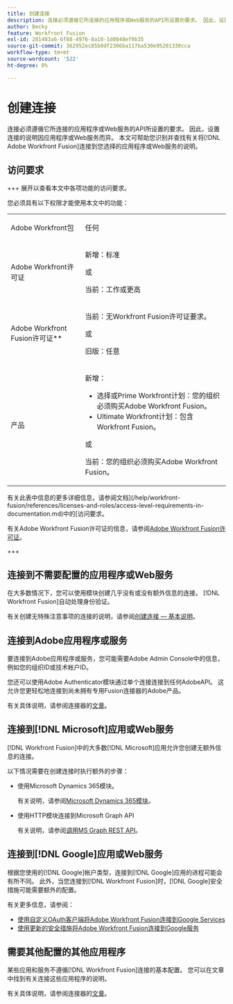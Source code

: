 ```yaml
---
title: 创建连接
description: 连接必须遵循它所连接的应用程序或Web服务的API所设置的要求。 因此，设置连接的说明因应用程序或Web服务而异。 本文可帮助您识别并查找有关将 [!DNL Adobe Workfront Fusion] 连接到您选择的应用程序或Web服务的说明。
author: Becky
feature: Workfront Fusion
exl-id: 281403a6-6f88-4976-8a10-1d0848ef9b35
source-git-commit: 362952ec85b0df2306ba117ba530e95201330cca
workflow-type: tm+mt
source-wordcount: '522'
ht-degree: 0%

---
```


# 创建连接

连接必须遵循它所连接的应用程序或Web服务的API所设置的要求。 因此，设置连接的说明因应用程序或Web服务而异。 本文可帮助您识别并查找有关将[!DNL Adobe Workfront Fusion]连接到您选择的应用程序或Web服务的说明。

## 访问要求

+++ 展开以查看本文中各项功能的访问要求。

您必须具有以下权限才能使用本文中的功能：

<table style="table-layout:auto">
 <col> 
 <col> 
 <tbody> 
  <tr> 
   <td role="rowheader">Adobe Workfront包 
   <td> <p>任何</p> </td> 
  </tr> 
  <tr data-mc-conditions=""> 
   <td role="rowheader">Adobe Workfront许可证</td> 
   <td> <p>新增：标准</p><p>或</p><p>当前：工作或更高</p> </td> 
  </tr> 
  <tr> 
   <td role="rowheader">Adobe Workfront Fusion许可证**</td> 
   <td>
   <p>当前：无Workfront Fusion许可证要求。</p>
   <p>或</p>
   <p>旧版：任意 </p>
   </td> 
  </tr> 
  <tr> 
   <td role="rowheader">产品</td> 
   <td>
   <p>新增：</p> <ul><li>选择或Prime Workfront计划：您的组织必须购买Adobe Workfront Fusion。</li><li>Ultimate Workfront计划：包含Workfront Fusion。</li></ul>
   <p>或</p>
   <p>当前：您的组织必须购买Adobe Workfront Fusion。</p>
   </td> 
  </tr>
 </tbody> 
</table>

有关此表中信息的更多详细信息，请参阅文档](/help/workfront-fusion/references/licenses-and-roles/access-level-requirements-in-documentation.md)中的[访问要求。

有关Adobe Workfront Fusion许可证的信息，请参阅[Adobe Workfront Fusion许可证](/help/workfront-fusion/set-up-and-manage-workfront-fusion/licensing-operations-overview/license-automation-vs-integration.md)。

+++

## 连接到不需要配置的应用程序或Web服务

在大多数情况下，您可以使用模块创建几乎没有或没有额外信息的连接。 [!DNL Workfront Fusion]自动处理身份验证。

有关创建无特殊注意事项的连接的说明，请参阅[创建连接 — 基本说明](/help/workfront-fusion/create-scenarios/connect-to-apps/connect-to-fusion-general.md)。

## 连接到Adobe应用程序或服务

要连接到Adobe应用程序或服务，您可能需要Adobe Admin Console中的信息，例如您的组织ID或技术帐户ID。

您还可以使用Adobe Authenticator模块通过单个连接连接到任何AdobeAPI。 这允许您更轻松地连接到尚未拥有专用Fusion连接器的Adobe产品。

有关具体说明，请参阅连接器的[文章](/help/workfront-fusion/references/apps-and-modules/apps-and-modules-toc.md#connectors-for-adobe-products)。

## 连接到[!DNL Microsoft]应用或Web服务

[!DNL Workfront Fusion]中的大多数[!DNL Microsoft]应用允许您创建无额外信息的连接。

以下情况需要在创建连接时执行额外的步骤：

* 使用Microsoft Dynamics 365模块。

  有关说明，请参阅[Microsoft Dynamics 365模块](/help/workfront-fusion/references/apps-and-modules/third-party-connectors/microsoft-dynamics-365-modules.md)。

* 使用HTTP模块连接到Microsoft Graph API

  有关说明，请参阅[调用MS Graph REST API](/help/workfront-fusion/create-scenarios/connect-to-apps/call-the-ms-graph-rest-api.md)。

## 连接到[!DNL Google]应用或Web服务

根据您使用的[!DNL Google]帐户类型，连接到[!DNL Google]应用的进程可能会有所不同。 此外，当您连接到[!DNL Workfront Fusion]时，[!DNL Google]安全措施可能需要额外的配置。

有关更多信息，请参阅：

* [使用自定义OAuth客户端将Adobe Workfront Fusion连接到Google Services](/help/workfront-fusion/create-scenarios/connect-to-apps/connect-fusion-to-google-using-oauth.md)
* [使用更新的安全措施将Adobe Workfront Fusion连接到Google服务](/help/workfront-fusion/create-scenarios/connect-to-apps/connect-to-google-with-new-security-measures.md)

## 需要其他配置的其他应用程序

某些应用和服务不遵循[!DNL Workfront Fusion]连接的基本配置。 您可以在文章中找到有关连接这些应用程序的说明。

有关具体说明，请参阅连接器的[文章](/help/workfront-fusion/references/apps-and-modules/apps-and-modules-toc.md#connectors-for-third-party-applications)。
